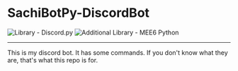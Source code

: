 # SachiBotPy-DiscordBot 
![Library - Discord.py](https://img.shields.io/badge/Library-Discord.py-informational?style=flat-square&logo=discord&logoColor=white&link=https://github.com/Rapptz/discord.py) ![Additional Library - MEE6 Python](https://img.shields.io/badge/Additional_Library-MEE6_Py_API-green?color=105b02&labelColor=Gray&style=flat-square&logoColor=White&link=https://github.com/hyperevo/mee6-py-api)

---
This is my discord bot. It has some commands. If you don't know what they are, that's what this repo is for.
